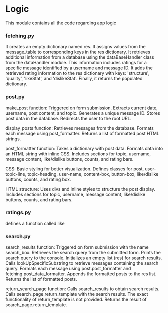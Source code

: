 # Logic
This module contains all the code regarding app logic

### fetching.py
It creates an empty dictionary named res.
It assigns values from the message_table to corresponding keys in the res dictionary.
It retrieves additional information from a database using the dataBaseHandler class from the dataHandler module. This information includes ratings for a specific message identified by a username and message ID.
It adds the retrieved rating information to the res dictionary with keys: 'structure', 'quality', 'likeStat', and 'dislikeStat'.
Finally, it returns the populated dictionary.

### post.py
make_post function:
Triggered on form submission.
Extracts current date, username, post content, and topic.
Generates a unique message ID.
Stores post data in the database.
Redirects the user to the root URL.

display_posts function:
Retrieves messages from the database.
Formats each message using post_formatter.
Returns a list of formatted post HTML strings.

post_formatter function:
Takes a dictionary with post data.
Formats data into an HTML string with inline CSS.
Includes sections for topic, username, message content, like/dislike buttons, counts, and rating bars.

CSS:
Basic styling for better visualization.
Defines classes for post, user-topic-line, topic-heading, user-name, content-box, button-box, like/dislike buttons, counts, and rating box.

HTML structure:
Uses divs and inline styles to structure the post display.
Includes sections for topic, username, message content, like/dislike buttons, counts, and rating bars.

### ratings.py
defines a function called like

### search.py
search_results function:
Triggered on form submission with the name search_box.
Retrieves the search query from the submitted form.
Prints the search query to the console.
Initializes an empty list (res) for search results.
Calls lookUpSpecificSubstring to retrieve messages containing the search query.
Formats each message using post.post_formatter and fetching.post_data_formatter.
Appends the formatted posts to the res list.
Returns the list of formatted posts.

return_search_page function:
Calls search_results to obtain search results.
Calls search_page.return_template with the search results.
The exact functionality of return_template is not provided.
Returns the result of search_page.return_template.
